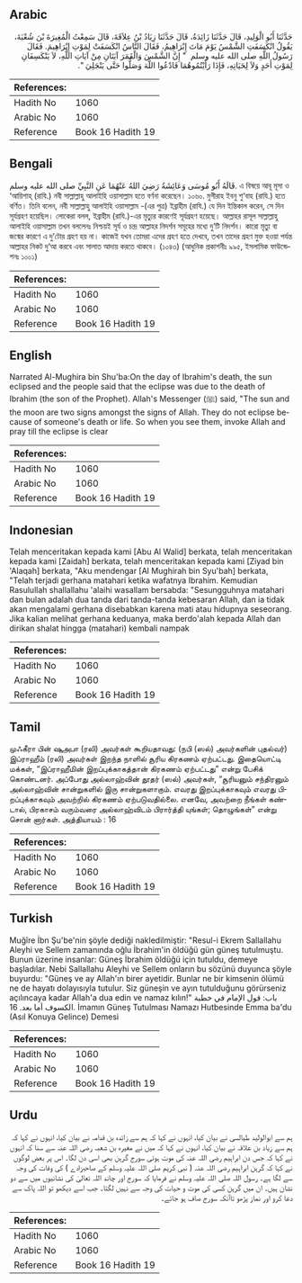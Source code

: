 ## Arabic


<div dir="rtl" lang="ar" style={{fontSize:'larger',backgroundColor:'#f8f9fa',padding:20}}>
حَدَّثَنَا أَبُو الْوَلِيدِ، قَالَ حَدَّثَنَا زَائِدَةُ، قَالَ حَدَّثَنَا زِيَادُ بْنُ عِلاَقَةَ، قَالَ سَمِعْتُ الْمُغِيرَةَ بْنَ شُعْبَةَ، يَقُولُ انْكَسَفَتِ الشَّمْسُ يَوْمَ مَاتَ إِبْرَاهِيمُ، فَقَالَ النَّاسُ انْكَسَفَتْ لِمَوْتِ إِبْرَاهِيمَ‏.‏ فَقَالَ رَسُولُ اللَّهِ صلى الله عليه وسلم ‏ "‏ إِنَّ الشَّمْسَ وَالْقَمَرَ آيَتَانِ مِنْ آيَاتِ اللَّهِ، لاَ يَنْكَسِفَانِ لِمَوْتِ أَحَدٍ وَلاَ لِحَيَاتِهِ، فَإِذَا رَأَيْتُمُوهُمَا فَادْعُوا اللَّهَ وَصَلُّوا حَتَّى يَنْجَلِيَ ‏"‏‏.‏
</div>
<div style={{backgroundColor:'#f8f9fa',padding:20, marginBottom: 10}}><table> <thead> <tr> <th>References:</th> <th></th> </tr> </thead> <tbody><tr><td>Hadith No</td><td>1060</td></tr><tr><td>Arabic No</td><td>1060</td></tr><tr><td>Reference</td><td>Book 16 Hadith 19</td></tr></tbody></table></div>

## Bengali


<div dir="ltr" lang="bn" style={{fontSize:'larger',backgroundColor:'#f8f9fa',padding:20}}>
قَالَهُ أَبُو مُوسَى وَعَائِشَةُ رَضِيَ اللهُ عَنْهُمَا عَنِ النَّبِيِّ صلى الله عليه وسلم. এ বিষয়ে আবূ মূসা ও ‘আয়িশাহ্ (রাযি.) নবী সাল্লাল্লাহু আলাইহি ওয়াসাল্লাম হতে বর্ণনা করেছেন। ১০৬০. মুগীরাহ ইবনু শু‘বাহ (রাযি.) হতে বর্ণিত। তিনি বলেন, নবী সাল্লাল্লাহু আলাইহি ওয়াসাল্লাম -(এর পুত্র) ইব্রাহীম (রাযি.) যে দিন ইন্তিকাল করেন, সে দিন সূর্যগ্রহণ হয়েছিল। লোকেরা বলল, ইব্রাহীম (রাযি.)-এর মৃত্যুর কারণেই সূর্যগ্রহণ হয়েছে। আল্লাহর রাসূল সাল্লাল্লাহু আলাইহি ওয়াসাল্লাম তখন বললেনঃ নিশ্চয়ই সূর্য ও চন্দ্র আল্লাহর নিদর্শন সমূহের মধ্যে দু’টি নিদর্শন। কারো মৃত্যু বা জন্মের কারণে এ দু’টোর গ্রহণ হয় না। কাজেই যখন তোমরা এদের গ্রহণ হতে দেখবে, তখন তাদের গ্রহণ মুক্ত হওয়া পর্যন্ত আল্লাহর নিকট দু‘আ করবে এবং সালাত আদায় করতে থাকবে। (১০৪৩) (আধুনিক প্রকাশনীঃ ৯৯৫, ইসলামিক ফাউন্ডেশনঃ ১০০১)
</div>
<div style={{backgroundColor:'#f8f9fa',padding:20, marginBottom: 10}}><table> <thead> <tr> <th>References:</th> <th></th> </tr> </thead> <tbody><tr><td>Hadith No</td><td>1060</td></tr><tr><td>Arabic No</td><td>1060</td></tr><tr><td>Reference</td><td>Book 16 Hadith 19</td></tr></tbody></table></div>

## English


<div dir="ltr" lang="en" style={{fontSize:'larger',backgroundColor:'#f8f9fa',padding:20}}>
Narrated Al-Mughira bin Shu'ba:On the day of Ibrahim's death, the sun eclipsed and the people said that the eclipse was due to the death of Ibrahim (the son of the Prophet). Allah's Messenger (ﷺ) said, "The sun and the moon are two signs amongst the signs of Allah. They do not eclipse because of someone's death or life. So when you see them, invoke Allah and pray till the eclipse is clear
</div>
<div style={{backgroundColor:'#f8f9fa',padding:20, marginBottom: 10}}><table> <thead> <tr> <th>References:</th> <th></th> </tr> </thead> <tbody><tr><td>Hadith No</td><td>1060</td></tr><tr><td>Arabic No</td><td>1060</td></tr><tr><td>Reference</td><td>Book 16 Hadith 19</td></tr></tbody></table></div>

## Indonesian


<div dir="ltr" lang="id" style={{fontSize:'larger',backgroundColor:'#f8f9fa',padding:20}}>
Telah menceritakan kepada kami [Abu Al Walid] berkata, telah menceritakan kepada kami [Zaidah] berkata, telah menceritakan kepada kami [Ziyad bin 'Alaqah] berkata, "Aku mendengar [Al Mughirah bin Syu'bah] berkata, "Telah terjadi gerhana matahari ketika wafatnya Ibrahim. Kemudian Rasulullah shallallahu 'alaihi wasallam bersabda: "Sesungguhnya matahari dan bulan adalah dua tanda dari tanda-tanda kebesaran Allah, dan ia tidak akan mengalami gerhana disebabkan karena mati atau hidupnya seseorang. Jika kalian melihat gerhana keduanya, maka berdo'alah kepada Allah dan dirikan shalat hingga (matahari) kembali nampak
</div>
<div style={{backgroundColor:'#f8f9fa',padding:20, marginBottom: 10}}><table> <thead> <tr> <th>References:</th> <th></th> </tr> </thead> <tbody><tr><td>Hadith No</td><td>1060</td></tr><tr><td>Arabic No</td><td>1060</td></tr><tr><td>Reference</td><td>Book 16 Hadith 19</td></tr></tbody></table></div>

## Tamil


<div dir="ltr" lang="ta" style={{fontSize:'larger',backgroundColor:'#f8f9fa',padding:20}}>
முஃகீரா பின் ஷுஅபா (ரலி) அவர்கள் கூறியதாவது: (நபி (ஸல்) அவர்களின் புதல்வர்) இப்ராஹீம் (ரலி) அவர்கள் இறந்த நாளில் சூரிய கிரகணம் ஏற்பட்டது. இதையொட்டி மக்கள், “இப்ராஹீமின் இறப்புக்காகத்தான் கிரகணம் ஏற்பட்டது” என்று பேசிக் கொண்டனர். அப்போது அல்லாஹ்வின் தூதர் (ஸல்) அவர்கள், “சூரியனும் சந்திரனும் அல்லாஹ்வின் சான்றுகளில் இரு சான்றுகளாகும். எவரது இறப்புக்காகவும் எவரது பிறப்புக்காகவும் அவற்றில் கிரகணம் ஏற்படுவதில்லை. எனவே, அவற்றை நீங்கள் கண்டால், பிரகாசம் வரும்வரை அல்லாஹ்விடம் பிரார்த்தி யுங்கள்; தொழுங்கள்” என்று சொன் னார்கள். அத்தியாயம் : 16
</div>
<div style={{backgroundColor:'#f8f9fa',padding:20, marginBottom: 10}}><table> <thead> <tr> <th>References:</th> <th></th> </tr> </thead> <tbody><tr><td>Hadith No</td><td>1060</td></tr><tr><td>Arabic No</td><td>1060</td></tr><tr><td>Reference</td><td>Book 16 Hadith 19</td></tr></tbody></table></div>

## Turkish


<div dir="ltr" lang="tr" style={{fontSize:'larger',backgroundColor:'#f8f9fa',padding:20}}>
Muğîre İbn Şu'be'nin şöyle dediği nakledilmiştir: "Resul-i Ekrem Sallallahu Aleyhi ve Sellem zamanında oğlu İbrahim'in öldüğü gün güneş tutulmuştu. Bunun üzerine insanlar: Güneş İbrahim öldüğü için tutuldu, demeye başladılar. Nebi Sallallahu Aleyhi ve Sellem onların bu sözünü duyunca şöyle buyurdu: "Güneş ve ay Allah'ın birer ayetidir. Bunlar ne bir kimsenin ölümü ne de hayatı dolayısıyla tutulur. Siz güneşin ve ayın tutulduğunu görürseniz açılıncaya kadar Allah'a dua edin ve namaz kılın!" باب: قول الإمام في خطبة الكسوف أما بعد. 16. İmamın Güneş Tutulması Namazı Hutbesinde Emma ba'du (Asıl Konuya Gelince) Demesi
</div>
<div style={{backgroundColor:'#f8f9fa',padding:20, marginBottom: 10}}><table> <thead> <tr> <th>References:</th> <th></th> </tr> </thead> <tbody><tr><td>Hadith No</td><td>1060</td></tr><tr><td>Arabic No</td><td>1060</td></tr><tr><td>Reference</td><td>Book 16 Hadith 19</td></tr></tbody></table></div>

## Urdu


<div dir="rtl" lang="ur" style={{fontSize:'larger',backgroundColor:'#f8f9fa',padding:20}}>
ہم سے ابوالولید طیالسی نے بیان کیا، انہوں نے کہا کہ ہم سے زائدہ بن قدامہ نے بیان کیا، انہوں نے کہا کہ ہم سے زیاد بن علاقہ نے بیان کیا، انہوں نے کہا کہ میں نے مغیرہ بن شعبہ رضی اللہ عنہ سے سنا کہ انہوں نے کہا کہ جس دن ابراہیم رضی اللہ عنہ کی موت ہوئی سورج گرہن بھی اسی دن لگا۔ اس پر بعض لوگوں نے کہا کہ گرہن ابراہیم رضی اللہ عنہ ( نبی کریم صلی اللہ علیہ وسلم کے صاحبزادے ) کی وفات کی وجہ سے لگا ہے۔ رسول اللہ صلی اللہ علیہ وسلم نے فرمایا کہ سورج اور چاند اللہ تعالیٰ کی نشانیوں میں سے دو نشان ہیں۔ ان میں گرہن کسی کی موت و حیات کی وجہ سے نہیں لگتا۔ جب اسے دیکھو تو اللہ پاک سے دعا کرو اور نماز پڑھو تاآنکہ سورج صاف ہو جائے۔
</div>
<div style={{backgroundColor:'#f8f9fa',padding:20, marginBottom: 10}}><table> <thead> <tr> <th>References:</th> <th></th> </tr> </thead> <tbody><tr><td>Hadith No</td><td>1060</td></tr><tr><td>Arabic No</td><td>1060</td></tr><tr><td>Reference</td><td>Book 16 Hadith 19</td></tr></tbody></table></div>